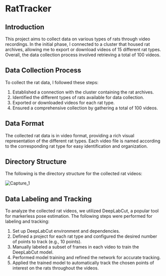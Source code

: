 # RatTracker

## Introduction

This project aims to collect data on various types of rats through video recordings. In the initial phase, I connected to a cluster that housed rat archives, allowing me to export or download videos of 15 different rat types. Overall, the data collection process involved retrieving a total of 100 videos.

## Data Collection Process

To collect the rat data, I followed these steps:

1. Established a connection with the cluster containing the rat archives.
2. Identified the different types of rats available for data collection.
3. Exported or downloaded videos for each rat type.
4. Ensured a comprehensive collection by gathering a total of 100 videos.

## Data Format

The collected rat data is in video format, providing a rich visual representation of the different rat types. Each video file is named according to the corresponding rat type for easy identification and organization.

## Directory Structure

The following is the directory structure for the collected rat videos:

![Capture_1](https://github.com/ouarzazi/RatTracker/assets/134293350/623075b5-bd84-4406-bf34-1409ec289183)

## Data Labeling and Tracking

To analyze the collected rat videos, we utilized DeepLabCut, a popular tool for markerless pose estimation. The following steps were performed for labeling and tracking:

1. Set up DeepLabCut environment and dependencies.
2. Defined a project for each rat type and configured the desired number of points to track (e.g., 10 points).
3. Manually labeled a subset of frames in each video to train the DeepLabCut model.
4. Performed model training and refined the network for accurate tracking.
5. Applied the trained model to automatically track the chosen points of interest on the rats throughout the videos.


